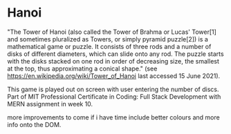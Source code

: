 # Hanoi
"The Tower of Hanoi (also called the Tower of Brahma or Lucas' Tower[1] and sometimes pluralized as Towers, or simply pyramid puzzle[2]) is a mathematical game or puzzle. It consists of three rods and a number of disks of different diameters, which can slide onto any rod. The puzzle starts with the disks stacked on one rod in order of decreasing size, the smallest at the top, thus approximating a conical shape." (see https://en.wikipedia.org/wiki/Tower_of_Hanoi last accessed 15 June 2021). 

This game is played out on screen with user entering the number of discs.  Part of MIT Professional Certificate in Coding: Full Stack Development with MERN assignment in week 10. 

more improvements to come if i have time include better colours and more info onto the DOM. 
